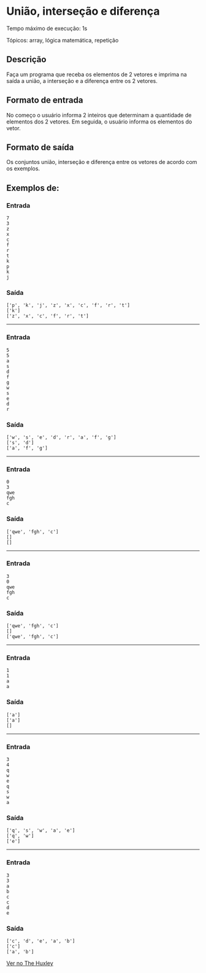 # União, interseção e diferença

Tempo máximo de execução: 1s

Tópicos: array, lógica matemática, repetição

## Descrição

Faça um programa que receba os elementos de 2 vetores e imprima na saída a união, a interseção e a diferença entre os 2 vetores.

## Formato de entrada

No começo o usuário informa 2 inteiros que determinam a quantidade de elementos dos 2 vetores. Em seguida, o usuário informa os elementos do vetor.

## Formato de saída

Os conjuntos união, interseção e diferença entre os vetores de acordo com os exemplos.

## Exemplos de:

### Entrada

    7
    3
    z
    x
    c
    f
    r
    t
    k
    p
    k
    j

### Saída

    ['p', 'k', 'j', 'z', 'x', 'c', 'f', 'r', 't']
    ['k']
    ['z', 'x', 'c', 'f', 'r', 't']

---------------------------------------------------

### Entrada

    5
    5
    a
    s
    d
    f
    g
    w
    s
    e
    d
    r

### Saída

    ['w', 's', 'e', 'd', 'r', 'a', 'f', 'g']
    ['s', 'd']
    ['a', 'f', 'g']


---------------------------------------------------

### Entrada

    0
    3
    qwe
    fgh
    c

### Saída

    ['qwe', 'fgh', 'c']
    []
    []


---------------------------------------------------

### Entrada

    3
    0
    qwe
    fgh
    c

### Saída

    ['qwe', 'fgh', 'c']
    []
    ['qwe', 'fgh', 'c']


---------------------------------------------------

### Entrada

    1
    1
    a
    a

### Saída

    ['a']
    ['a']
    []


---------------------------------------------------

### Entrada

    3
    4
    q
    w
    e
    q
    s
    w
    a

### Saída

    ['q', 's', 'w', 'a', 'e']
    ['q', 'w']
    ['e']


---------------------------------------------------

### Entrada

    3
    3
    a
    b
    c
    c
    d
    e

### Saída

    ['c', 'd', 'e', 'a', 'b']
    ['c']
    ['a', 'b']

[Ver no The Huxley](https://thehuxley.com/problem/3821?quizId=7901)